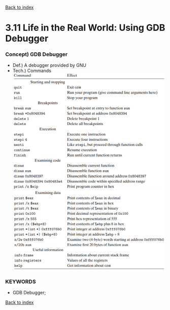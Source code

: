 [Back to index](../../main.md)

# 3.11 Life in the Real World: Using GDB Debugger

### Concept) GDB Debugger
* Def.) A debugger provided by GNU
* Tech.) Commands
  ![](https://github.com/JoonHyeok-hozy-Kim/computer_systems_study/blob/main/contents/ch_03/images/03_11_01_gdb_commands1.png)
  ![](https://github.com/JoonHyeok-hozy-Kim/computer_systems_study/blob/main/contents/ch_03/images/03_11_01_gdb_commands2.png)


### KEYWORDS
* GDB Debugger;


[Back to index](../../main.md)